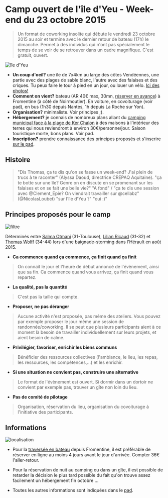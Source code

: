 # Camp ouvert de l'île d'Yeu - Week-end du 23 octobre 2015

> Un format de coworking insolite qui débute le vendredi 23 octobre 2015 au soir et termine avec le dernier retour de bateau (17h) le dimanche. Permet à des individus qui n'ont pas spécialement le temps de se voir de se retrouver dans un cadre magnifique. C'est gratuit, ouvert. 

![île d'Yeu](http://www.vendee-tourisme.com/media/iledyeu4__005704200_1545_27052015.jpg) 

* **Un coup d'oeil?** une île de 7x4km au large des côtes Vendéennes, une partie avec des plages de sable blanc, l'autre avec des falaises et des criques. Tu peux faire le tour à pied en un jour, ou louer un vélo. [Ici des photos!](https://www.google.fr/search?q=bateau+ile+d%27yeu&biw=1366&bih=591&source=lnms&tbm=isch&sa=X&sqi=2&ved=0CAgQ_AUoA2oVChMI342pqdukyAIVC-caCh2GLgEy#tbm=isch&q=ile+d%27yeu)
* **Comment on vient?** bateau (AR 40€ max, 30mn, [réserver en avance](www.ile-yeu.fr/Acces/Traversees-maritimes
)) à Fromentine (à côté de Noirmoutier). En voiture, en covoiturage (voir pad), en bus (1h30 depuis Nantes, 1h depuis La Roche sur Yon). 
* **Organisation?** minimaliste. Voir principes ;).
* **Hébergement?** je connais de nombreux plans allant du [camping municipal face à la plage de Ker Chalon](http://www.ile-yeu.fr/Hebergement/Camping) à des maisons à l'intérieur des terres qui nous reviendront à environ 30€/personne/jour. Saison touristique morte, bons plans. Voir pad.
* **Inscription?** prendre connaissance des principes proposés et s'inscrire [sur le pad](https://mensuel.framapad.org/p/camp_ouvert_ile_yeu). 

## Histoire

> "Dis Thomas, ça te dis qu'on se fasse un week-end? J'ai plein de trucs à te raconter" (Alyssa Daoud, directrice CREPAQ Aquitaine). "ça te botte sur une île? Genre on en discute en se promenant sur les falaises et on se fait une belle vie?" "A fond" / "ça te dis une session avec @Clement_Epie? On viendrait travailler sur @cellabz" (@NicolasLoubet) "sur l'île d'Yeu ?" "oui :)" 

## Principes proposés pour le camp

![filtre](http://media1.coffee-webstore.com/themes/cupandco_v3/img/scat/filtre-cafetiere.jpg)

Déterminés entre [Salma Otmani](fr.viadeo.com/fr/profile/salma.otmani) (31-Toulouse), [Lilian Ricaud](www.lilianricaud.com) (31-32) et   [Thomas Wolff](http://twitter.com/thom_wolff) (34-44) lors d'une baignade-storming dans l'Hérault en août 2015.

* **Ca commence quand ça commence, ça finit quand ça finit**

> On connaît le jour et l'heure de début annoncé de l'évènement, ainsi que sa fin. Ca commence quand vous arrivez, ça finit quand vous repartez. 

* **La qualité, pas la quantité**

> C'est pas la taille qui compte.

* **Proposer, ne pas déranger**

> Aucune activité n'est proposée, pas même des ateliers. Vous pouvez par exemple proposer le jour même une session de randonnée/coworking. Il se peut que plusieurs participants aient à ce moment là besoin de travailler individuellement sur leurs projets, et aient besoin de calme.

* **Privilégier, favoriser, enrichir les biens communs**

> Bénéficier des ressources collectives (l'ambiance, le lieu, les repas, les ressources, les compétences,...) et les enrichir. 

* **Si une situation ne convient pas, construire une alternative**

> Le format de l'évènement est ouvert. Si dormir dans un dortoir ne convient par exemple pas, trouver un gîte non loin du lieu. 

* **Pas de comité de pilotage**

> Organisation, réservation du lieu, organisation du covoiturage à l'initiative des participants.

## Informations 

![localisation](http://www.yeunet.com/venir/media/index/CarteVenir.jpg)

* Pour la [traversée en bateau](http://www.ile-yeu.fr/Acces/Traversees-maritimes) depuis Fromentine, il est préférable de réserver en ligne au moins 4 jours avant le jour d'arrivée. Compter 36€ l'aller-retour. 

* Pour la réservation de nuit au camping ou dans un gîte, il est possible de retarder la décision le plus tard possible du fait qu'on trouve assez facilement un hébergement fin octobre ... 

* Toutes les autres informations sont indiquées dans le [pad](https://mensuel.framapad.org/p/camp_ouvert_ile_yeu). 



